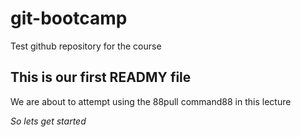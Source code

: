 # git-bootcamp
Test github repository for the course
## This is our first READMY file
We are about to attempt using the 88pull command88 in this lecture

*So lets get started*
